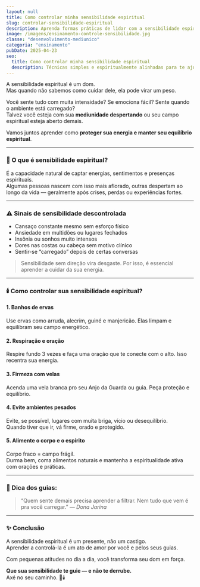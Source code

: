 ```yaml
---
layout: null
title: Como controlar minha sensibilidade espiritual
slug: controlar-sensibilidade-espiritual
description: Aprenda formas práticas de lidar com a sensibilidade espiritual e manter seu equilíbrio energético.
image: /imagens/ensinamento-controle-sensibilidade.jpg
classe: "desenvolvimento-mediunico"
categoria: "ensinamento"
pubDate: 2025-04-23
seo:
  title: Como controlar minha sensibilidade espiritual
  description: Técnicas simples e espiritualmente alinhadas para te ajudar a equilibrar a sensibilidade mediúnica no dia a dia.
---
```


A sensibilidade espiritual é um dom.  
Mas quando não sabemos como cuidar dele, ela pode virar um peso.

Você sente tudo com muita intensidade? Se emociona fácil? Sente quando o ambiente está carregado?  
Talvez você esteja com sua **mediunidade despertando** ou seu campo espiritual esteja aberto demais.

Vamos juntos aprender como **proteger sua energia e manter seu equilíbrio espiritual**.

---

### 🌿 O que é sensibilidade espiritual?

É a capacidade natural de captar energias, sentimentos e presenças espirituais.  
Algumas pessoas nascem com isso mais aflorado, outras despertam ao longo da vida — geralmente após crises, perdas ou experiências fortes.

---

### ⚠️ Sinais de sensibilidade descontrolada

- Cansaço constante mesmo sem esforço físico  
- Ansiedade em multidões ou lugares fechados  
- Insônia ou sonhos muito intensos  
- Dores nas costas ou cabeça sem motivo clínico  
- Sentir-se “carregado” depois de certas conversas

> Sensibilidade sem direção vira desgaste. Por isso, é essencial aprender a cuidar da sua energia.

---

### 🕯️ Como controlar sua sensibilidade espiritual?

#### 1. **Banhos de ervas**
Use ervas como arruda, alecrim, guiné e manjericão. Elas limpam e equilibram seu campo energético.

#### 2. **Respiração e oração**
Respire fundo 3 vezes e faça uma oração que te conecte com o alto. Isso recentra sua energia.

#### 3. **Firmeza com velas**
Acenda uma vela branca pro seu Anjo da Guarda ou guia. Peça proteção e equilíbrio.

#### 4. **Evite ambientes pesados**
Evite, se possível, lugares com muita briga, vício ou desequilíbrio.  
Quando tiver que ir, vá firme, orado e protegido.

#### 5. **Alimente o corpo e o espírito**
Corpo fraco = campo frágil.  
Durma bem, coma alimentos naturais e mantenha a espiritualidade ativa com orações e práticas.

---

### 🧿 Dica dos guias:

> “Quem sente demais precisa aprender a filtrar. Nem tudo que vem é pra você carregar.” — *Dona Jarina*

---

### ✨ Conclusão

A sensibilidade espiritual é um presente, não um castigo.  
Aprender a controlá-la é um ato de amor por você e pelos seus guias.

Com pequenas atitudes no dia a dia, você transforma seu dom em força.

**Que sua sensibilidade te guie — e não te derrube.**  
Axé no seu caminho. 🌿🕯️
